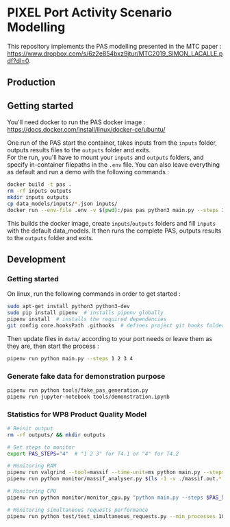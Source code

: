 # PIXEL Port Activity Scenario Modelling

This repository implements the PAS modelling presented in the MTC paper : https://www.dropbox.com/s/6z2e854bxz9jtur/MTC2019_SIMON_LACALLE.pdf?dl=0.

## Production

## Getting started

You'll need docker to run the PAS docker image : https://docs.docker.com/install/linux/docker-ce/ubuntu/

One run of the PAS start the container, takes inputs from the `inputs` folder, outputs results files to the `outputs` folder and exits.  
For the run, you'll have to mount your `inputs` and `outputs` folders, and specify in-container filepaths in the `.env` file. You can also leave everything as default and run a demo with the following commands :

```bash
docker build -t pas .
rm -rf inputs outputs
mkdir inputs outputs
cp data_models/inputs/*.json inputs/
docker run --env-file .env -v $(pwd):/pas pas python3 main.py --steps 1 2 3 4
```

This builds the docker image, create `inputs`/`outputs` folders and fill `inputs` with the default data_models. It then runs the complete PAS, outputs results to the `outputs` folder and exits.

## Development

### Getting started

On linux, run the following commands in order to get started :

```bash
sudo apt-get install python3 python3-dev
sudo pip install pipenv  # installs pipenv globally
pipenv install  # installs the required dependencies
git config core.hooksPath .githooks  # defines project git hooks folder
```
Then update files in `data/` according to your port needs or leave them as they are, then start the process :

```bash
pipenv run python main.py --steps 1 2 3 4
```

### Generate fake data for demonstration purpose

```bash
pipenv run python tools/fake_pas_generation.py
pipenv run jupyter-notebook tools/demonstration.ipynb
```

### Statistics for WP8 Product Quality Model

```bash
# Reinit output
rm -rf outputs/ && mkdir outputs

# Set steps to monitor
export PAS_STEPS="4"  # "1 2 3" for T4.1 or "4" for T4.2

# Monitoring RAM
pipenv run valgrind --tool=massif --time-unit=ms python main.py --steps $PAS_STEPS
pipenv run python monitor/massif_analyser.py $(ls -1 -v ./massif.out.* | tail -n 1)

# Monitoring CPU
pipenv run python monitor/monitor_cpu.py "python main.py --steps $PAS_STEPS"

# Monitoring simultaneous requests performance
pipenv run python test/test_simultaneous_requests.py --min_processes 100 --max_processes 1000 --step_processes 100  # TODO : Broken
```
